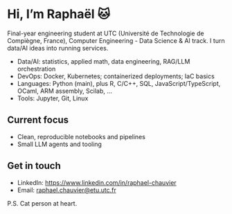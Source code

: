 # Hi, I’m Raphaël 🐱

Final-year engineering student at UTC (Université de Technologie de Compiègne, France), Computer Engineering - Data Science & AI track. I turn data/AI ideas into running services.

- Data/AI: statistics, applied math, data engineering, RAG/LLM orchestration
- DevOps: Docker, Kubernetes; containerized deployments; IaC basics
- Languages: Python (main), plus R, C/C++, SQL, JavaScript/TypeScript, OCaml, ARM assembly, Scilab, ...
- Tools: Jupyter, Git, Linux

## Current focus
- Clean, reproducible notebooks and pipelines
- Small LLM agents and tooling

## Get in touch
- LinkedIn: https://www.linkedin.com/in/raphael-chauvier
- Email: raphael.chauvier@etu.utc.fr

P.S. Cat person at heart.
